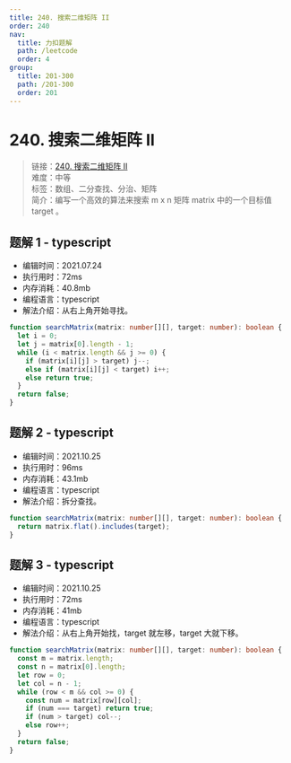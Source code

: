 ```yaml
---
title: 240. 搜索二维矩阵 II
order: 240
nav:
  title: 力扣题解
  path: /leetcode
  order: 4
group:
  title: 201-300
  path: /201-300
  order: 201
---
```


# 240. 搜索二维矩阵 II

> 链接：[240. 搜索二维矩阵 II](https://leetcode-cn.com/problems/search-a-2d-matrix-ii/)  
> 难度：中等  
> 标签：数组、二分查找、分治、矩阵  
> 简介：编写一个高效的算法来搜索 m x n 矩阵 matrix 中的一个目标值 target 。

## 题解 1 - typescript

- 编辑时间：2021.07.24
- 执行用时：72ms
- 内存消耗：40.8mb
- 编程语言：typescript
- 解法介绍：从右上角开始寻找。

```typescript
function searchMatrix(matrix: number[][], target: number): boolean {
  let i = 0;
  let j = matrix[0].length - 1;
  while (i < matrix.length && j >= 0) {
    if (matrix[i][j] > target) j--;
    else if (matrix[i][j] < target) i++;
    else return true;
  }
  return false;
}
```

## 题解 2 - typescript

- 编辑时间：2021.10.25
- 执行用时：96ms
- 内存消耗：43.1mb
- 编程语言：typescript
- 解法介绍：拆分查找。

```typescript
function searchMatrix(matrix: number[][], target: number): boolean {
  return matrix.flat().includes(target);
}
```

## 题解 3 - typescript

- 编辑时间：2021.10.25
- 执行用时：72ms
- 内存消耗：41mb
- 编程语言：typescript
- 解法介绍：从右上角开始找，target 就左移，target 大就下移。

```typescript
function searchMatrix(matrix: number[][], target: number): boolean {
  const m = matrix.length;
  const n = matrix[0].length;
  let row = 0;
  let col = n - 1;
  while (row < m && col >= 0) {
    const num = matrix[row][col];
    if (num === target) return true;
    if (num > target) col--;
    else row++;
  }
  return false;
}
```
